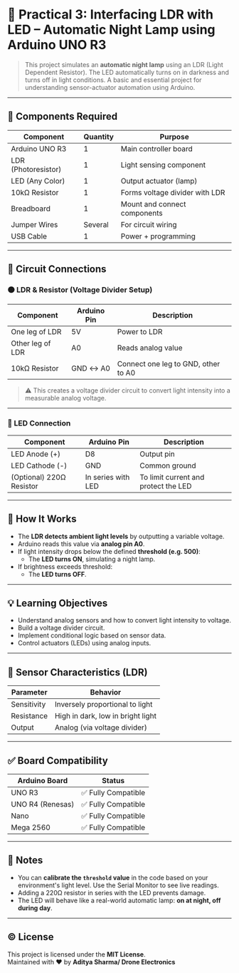 # 🌙 Practical 3: Interfacing LDR with LED – Automatic Night Lamp using Arduino UNO R3

> This project simulates an **automatic night lamp** using an LDR (Light Dependent Resistor). The LED automatically turns on in darkness and turns off in light conditions. A basic and essential project for understanding sensor-actuator automation using Arduino.

---

## 🧰 Components Required

| Component            | Quantity | Purpose                                      |
|----------------------|----------|----------------------------------------------|
| Arduino UNO R3       | 1        | Main controller board                        |
| LDR (Photoresistor)  | 1        | Light sensing component                      |
| LED (Any Color)      | 1        | Output actuator (lamp)                       |
| 10kΩ Resistor        | 1        | Forms voltage divider with LDR              |
| Breadboard           | 1        | Mount and connect components                 |
| Jumper Wires         | Several  | For circuit wiring                           |
| USB Cable            | 1        | Power + programming                          |

---

## 🔌 Circuit Connections

### 🟠 LDR & Resistor (Voltage Divider Setup)

| Component | Arduino Pin | Description                             |
|-----------|-------------|-----------------------------------------|
| One leg of LDR | 5V      | Power to LDR                            |
| Other leg of LDR | A0    | Reads analog value                      |
| 10kΩ Resistor | GND ↔ A0 | Connect one leg to GND, other to A0     |

> ⚠️ This creates a voltage divider circuit to convert light intensity into a measurable analog voltage.

---

### 🔵 LED Connection

| Component | Arduino Pin | Description        |
|-----------|-------------|--------------------|
| LED Anode (+) | D8        | Output pin         |
| LED Cathode (-) | GND     | Common ground      |
| (Optional) 220Ω Resistor | In series with LED | To limit current and protect the LED |

---

## 🧠 How It Works

- The **LDR detects ambient light levels** by outputting a variable voltage.
- Arduino reads this value via **analog pin A0**.
- If light intensity drops below the defined **threshold (e.g. 500)**:
  - The **LED turns ON**, simulating a night lamp.
- If brightness exceeds threshold:
  - The **LED turns OFF**.

---

## 💡 Learning Objectives

- Understand analog sensors and how to convert light intensity to voltage.
- Build a voltage divider circuit.
- Implement conditional logic based on sensor data.
- Control actuators (LEDs) using analog inputs.

---

## 🧪 Sensor Characteristics (LDR)

| Parameter     | Behavior                                |
|---------------|------------------------------------------|
| Sensitivity   | Inversely proportional to light         |
| Resistance    | High in dark, low in bright light       |
| Output        | Analog (via voltage divider)            |

---

## ✅ Board Compatibility

| Arduino Board   | Status               |
|------------------|----------------------|
| UNO R3           | ✅ Fully Compatible   |
| UNO R4 (Renesas) | ✅ Fully Compatible   |
| Nano             | ✅ Fully Compatible   |
| Mega 2560        | ✅ Fully Compatible   |

---

## 📌 Notes

- You can **calibrate the `threshold` value** in the code based on your environment's light level. Use the Serial Monitor to see live readings.
- Adding a 220Ω resistor in series with the LED prevents damage.
- The LED will behave like a real-world automatic lamp: **on at night, off during day**.

---

## © License
This project is licensed under the **MIT License**.  
Maintained with ❤️ by **Aditya Sharma/ Drone Electronics**
